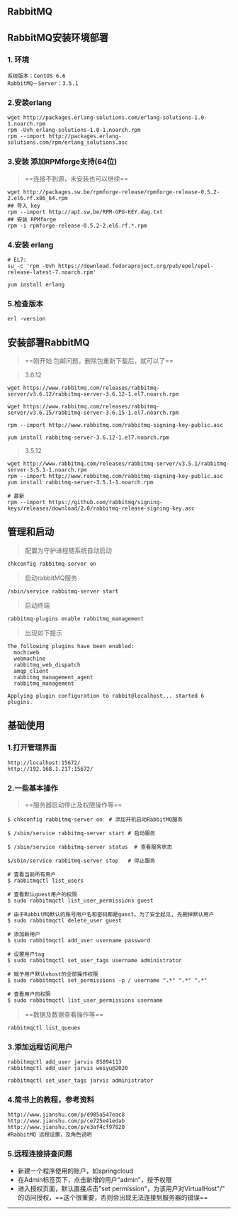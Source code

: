 ## RabbitMQ



## RabbitMQ安装环境部署

### 1. 环境
```
系统版本：CentOS 6.6
RabbitMQ－Server：3.5.1
```
### 2.安装erlang

```
wget http://packages.erlang-solutions.com/erlang-solutions-1.0-1.noarch.rpm
rpm -Uvh erlang-solutions-1.0-1.noarch.rpm
rpm --import http://packages.erlang-solutions.com/rpm/erlang_solutions.asc
```
### 3.安装 添加RPMforge支持(64位)
> ==连接不到源，未安装也可以继续==
```
wget http://packages.sw.be/rpmforge-release/rpmforge-release-0.5.2-2.el6.rf.x86_64.rpm  
## 导入 key 
rpm --import http://apt.sw.be/RPM-GPG-KEY.dag.txt 
## 安装 RPMforge
rpm -i rpmforge-release-0.5.2-2.el6.rf.*.rpm
```

### 4.安装 erlang

```
# EL7:
su -c 'rpm -Uvh https://download.fedoraproject.org/pub/epel/epel-release-latest-7.noarch.rpm'

yum install erlang
```

### 5.检查版本

```
erl -version
```


## 安装部署RabbitMQ

> ==刚开始 包邮问题，删除包重新下载后，就可以了==

> 3.6.12

```
wget https://www.rabbitmq.com/releases/rabbitmq-server/v3.6.12/rabbitmq-server-3.6.12-1.el7.noarch.rpm

wget https://www.rabbitmq.com/releases/rabbitmq-server/v3.6.15/rabbitmq-server-3.6.15-1.el7.noarch.rpm

rpm --import http://www.rabbitmq.com/rabbitmq-signing-key-public.asc 

yum install rabbitmq-server-3.6.12-1.el7.noarch.rpm
```

> 3.5.12

```
wget http://www.rabbitmq.com/releases/rabbitmq-server/v3.5.1/rabbitmq-server-3.5.1-1.noarch.rpm
rpm --import http://www.rabbitmq.com/rabbitmq-signing-key-public.asc 
yum install rabbitmq-server-3.5.1-1.noarch.rpm
```

```
# 最新
rpm --import https://github.com/rabbitmq/signing-keys/releases/download/2.0/rabbitmq-release-signing-key.asc
```



## 管理和启动

> 配置为守护进程随系统自动启动

```
chkconfig rabbitmq-server on
```
> 启动rabbitMQ服务
```
/sbin/service rabbitmq-server start
```
> 启动终端

```
rabbitmq-plugins enable rabbitmq_management
```

> 出现如下提示
```
The following plugins have been enabled:
  mochiweb
  webmachine
  rabbitmq_web_dispatch
  amqp_client
  rabbitmq_management_agent
  rabbitmq_management

Applying plugin configuration to rabbit@localhost... started 6 plugins.
```

## 基础使用

### 1.打开管理界面
```
http://localhost:15672/
http://192.168.1.217:15672/
```

### 2.一些基本操作

> ==服务器启动停止及权限操作等==
```
$ chkconfig rabbitmq-server on  # 添加开机启动RabbitMQ服务

$ /sbin/service rabbitmq-server start # 启动服务

$ /sbin/service rabbitmq-server status  # 查看服务状态

$/sbin/service rabbitmq-server stop   # 停止服务

# 查看当前所有用户
$ rabbitmqctl list_users

# 查看默认guest用户的权限
$ sudo rabbitmqctl list_user_permissions guest

# 由于RabbitMQ默认的账号用户名和密码都是guest。为了安全起见, 先删掉默认用户
$ sudo rabbitmqctl delete_user guest

# 添加新用户
$ sudo rabbitmqctl add_user username password

# 设置用户tag
$ sudo rabbitmqctl set_user_tags username administrator

# 赋予用户默认vhost的全部操作权限
$ sudo rabbitmqctl set_permissions -p / username ".*" ".*" ".*"

# 查看用户的权限
$ sudo rabbitmqctl list_user_permissions username
```

> ==数据及数据查看操作等==


```
rabbitmqctl list_queues
```

### 3.添加远程访问用户


```
rabbitmqctl add_user jarvis 85894113
rabbitmqctl add_user jarvis weiyu@2020

rabbitmqctl set_user_tags jarvis administrator
```

### 4.简书上的教程，参考资料

```
http://www.jianshu.com/p/d985a547eac8
http://www.jianshu.com/p/ce725e41edab
http://www.jianshu.com/p/e3af4cf97820
#RabbitMQ 远程设置，及角色说明
```
### 5.远程连接排查问题

- 新建一个程序使用的账户，如springcloud
- 在Admin标签页下，点击新增的用户"admin"，授予权限
- 进入授权页面，默认直接点击"set permission"，为该用户对VirtualHost"/" 的访问授权，==这个很重要，否则会出现无法连接到服务器的错误==

---